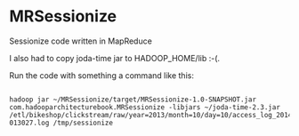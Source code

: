 MRSessionize
============

Sessionize code written in MapReduce

I also had to copy joda-time jar to HADOOP_HOME/lib :-(.

Run the code with something a command like this:
<pre>
<code>
hadoop jar ~/MRSessionize/target/MRSessionize-1.0-SNAPSHOT.jar com.hadooparchitecturebook.MRSessionize -libjars ~/joda-time-2.3.jar /etl/bikeshop/clickstream/raw/year=2013/month=10/day=10/access_log_20141010-013027.log /tmp/sessionize
</code>
</pre>
